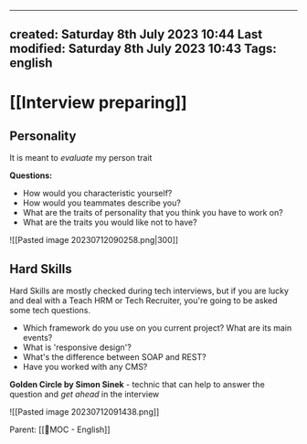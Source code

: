 

---
created: Saturday 8th July 2023 10:44
Last modified: Saturday 8th July 2023 10:43
Tags:  english
---

# [[Interview preparing]]

## Personality
It is meant to *evaluate* my person trait

**Questions:**
- How would you characteristic yourself?
- How would you teammates describe you?
- What are the traits of personality that you think you have to work on?
- What are the traits you would like not to have?

![[Pasted image 20230712090258.png|300]]

## Hard Skills
Hard Skills are mostly checked during tech interviews, but if you are lucky and deal with a Teach HRM or Tech Recruiter, you're going to be asked some tech questions.

- Which framework do you use on you current project? What are its main events?
- What is 'responsive design'?
- What's the difference between SOAP and REST?
- Have you worked with any CMS?

**Golden Circle by Simon Sinek** - technic that can help to answer the question and *get ahead* in the interview 

![[Pasted image 20230712091438.png]]

Parent: [[📙MOC - English]]
